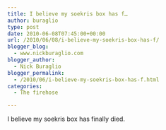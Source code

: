 ```yaml
---
title: I believe my soekris box has f…
author: buraglio
type: post
date: 2010-06-08T07:45:00+00:00
url: /2010/06/08/i-believe-my-soekris-box-has-f/
blogger_blog:
  - www.nickburaglio.com
blogger_author:
  - Nick Buraglio
blogger_permalink:
  - /2010/06/i-believe-my-soekris-box-has-f.html
categories:
  - The firehose

---
```

I believe my soekris box has finally died.